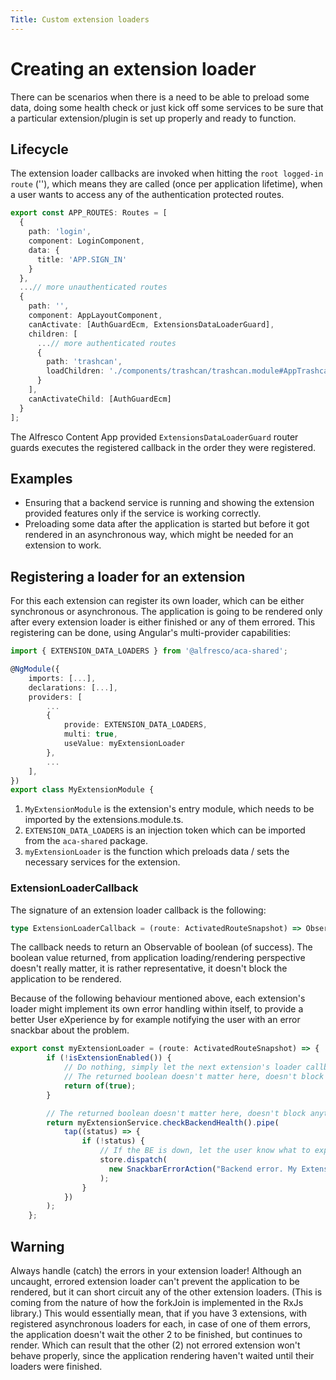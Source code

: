 ```yaml
---
Title: Custom extension loaders
---
```


# Creating an extension loader

There can be scenarios when there is a need to be able to preload some data, doing some health check or just kick off some services to be sure that a particular extension/plugin is set up properly and ready to function.

## Lifecycle

The extension loader callbacks are invoked when hitting the `root logged-in route` (''), which means they are called (once per application lifetime), when a user wants to access any of the authentication protected routes.

```ts
export const APP_ROUTES: Routes = [
  {
    path: 'login',
    component: LoginComponent,
    data: {
      title: 'APP.SIGN_IN'
    }
  },
  ...// more unauthenticated routes
  {
    path: '',
    component: AppLayoutComponent,
    canActivate: [AuthGuardEcm, ExtensionsDataLoaderGuard],
    children: [
      ...// more authenticated routes
      {
        path: 'trashcan',
        loadChildren: './components/trashcan/trashcan.module#AppTrashcanModule'
      }
    ],
    canActivateChild: [AuthGuardEcm]
  }
];
```

The Alfresco Content App provided `ExtensionsDataLoaderGuard` router guards executes the registered callback in the order they were registered.

## Examples

- Ensuring that a backend service is running and showing the extension provided features only if the service is working correctly.
- Preloading some data after the application is started but before it got rendered in an asynchronous way, which might be needed for an extension to work.

## Registering a loader for an extension

For this each extension can register its own loader, which can be either synchronous or asynchronous. The application is going to be rendered only after every extension loader is either finished or any of them errored.
This registering can be done, using Angular's multi-provider capabilities:

```ts
import { EXTENSION_DATA_LOADERS } from '@alfresco/aca-shared';

@NgModule({
    imports: [...],
    declarations: [...],
    providers: [
        ...
        {
            provide: EXTENSION_DATA_LOADERS,
            multi: true,
            useValue: myExtensionLoader
        },
        ...
    ],
})
export class MyExtensionModule {
```

1. `MyExtensionModule` is the extension's entry module, which needs to be imported by the extensions.module.ts.
2. `EXTENSION_DATA_LOADERS` is an injection token which can be imported from the `aca-shared` package.
3. `myExtensionLoader` is the function which preloads data / sets the necessary services for the extension.

### ExtensionLoaderCallback

The signature of an extension loader callback is the following:

```ts
type ExtensionLoaderCallback = (route: ActivatedRouteSnapshot) => Observable<boolean>;
```

The callback needs to return an Observable of boolean (of success). The boolean value returned, from application loading/rendering perspective doesn't really matter, it is rather representative, it doesn't block the application to be rendered.

Because of the following behaviour mentioned above, each extension's loader might implement its own error handling within itself, to provide a better User eXperience by for example notifying the user with an error snackbar about the problem.

```ts
export const myExtensionLoader = (route: ActivatedRouteSnapshot) => {
        if (!isExtensionEnabled()) {
            // Do nothing, simply let the next extension's loader callback invoked, if any
            // The returned boolean doesn't matter here, doesn't block anything
            return of(true);
        }

        // The returned boolean doesn't matter here, doesn't block anything
        return myExtensionService.checkBackendHealth().pipe(
            tap((status) => {
                if (!status) {
                    // If the BE is down, let the user know what to expect
                    store.dispatch(
                      new SnackbarErrorAction("Backend error. My Extension's features are disabled.")
                    );
                }
            })
        );
    };
```

## Warning

Always handle (catch) the errors in your extension loader! Although an uncaught, errored extension loader can't prevent the application to be rendered, but it can short circuit any of the other extension loaders. (This is coming from the nature of how the forkJoin is implemented in the RxJs library.)
This would essentially mean, that if you have 3 extensions, with registered asynchronous loaders for each, in case of one of them errors, the application doesn't wait the other 2 to be finished, but continues to render. Which can result that the other (2) not errored extension won't behave properly, since the application rendering haven't waited until their loaders were finished.
